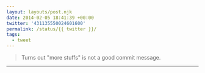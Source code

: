```yaml
---
layout: layouts/post.njk
date: 2014-02-05 18:41:39 +00:00
twitter: '431135550024601600'
permalink: /status/{{ twitter }}/
tags: 
  - tweet
---
```


> Turns out "more stuffs" is not a good commit message.

---
